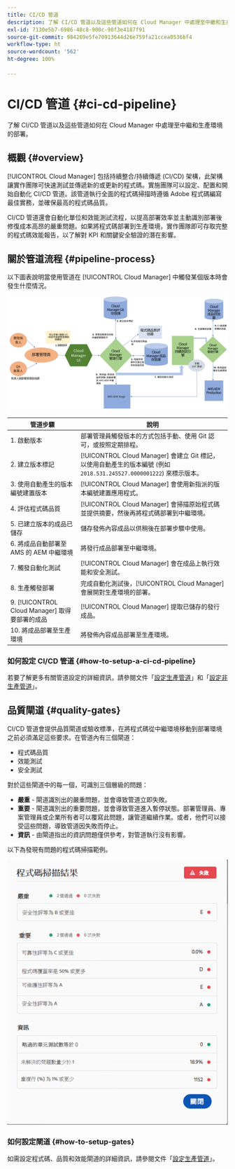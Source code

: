 ```yaml
---
title: CI/CD 管道
description: 了解 CI/CD 管道以及這些管道如何在 Cloud Manager 中處理至中繼和生產環境的部署。
exl-id: 7130e5b7-6986-48c8-900c-90f3e4187f91
source-git-commit: 984269e5fe70913644d26e759fa21ccea0536bf4
workflow-type: ht
source-wordcount: '562'
ht-degree: 100%

---
```



# CI/CD 管道 {#ci-cd-pipeline}

了解 CI/CD 管道以及這些管道如何在 Cloud Manager 中處理至中繼和生產環境的部署。

## 概觀 {#overview}

[!UICONTROL Cloud Manager] 包括持續整合/持續傳遞 (CI/CD) 架構，此架構讓實作團隊可快速測試並傳遞新的或更新的程式碼。實施團隊可以設定、配置和開始自動化 CI/CD 管道。該管道執行全面的程式碼掃描時遵循 Adobe 程式碼編寫最佳實務，並確保最高的程式碼品質。

CI/CD 管道還會自動化單位和效能測試流程，以提高部署效率並主動識別部署後修復成本高昂的嚴重問題。如果將程式碼部署到生產環境，實作團隊即可存取完整的程式碼效能報告，以了解對 KPI 和關鍵安全驗證的潛在影響。

## 關於管道流程 {#pipeline-process}

以下圖表說明當使用管道在 [!UICONTROL Cloud Manager] 中觸發某個版本時會發生什麼情況。

![管道流程](/help/assets/screen_shot_2018-05-30at82457pm.png)

| 管道步驟 | 說明 |
| --- | --- |
| 1. 啟動版本 | 部署管理員觸發版本的方式包括手動、使用 Git 認可，或按照定期排程。 |
| 2. 建立版本標記 | [!UICONTROL Cloud Manager] 會建立 Git 標記，以使用自動產生的版本編號 (例如 `2018.531.245527.0000001222`) 來標示版本。 |
| 3. 使用自動產生的版本編號建置版本 | [!UICONTROL Cloud Manager] 會使用新指派的版本編號建置應用程式。 |
| 4. 評估程式碼品質 | [!UICONTROL Cloud Manager] 會掃描原始程式碼並提供摘要，然後再將程式碼部署到中繼環境。 |
| 5. 已建立版本的成品已儲存 | 儲存發佈內容成品以供稍後在部署步驟中使用。 |
| 6. 將成品自動部署至 AMS 的 AEM 中繼環境 | 將發行成品部署至中繼環境。 |
| 7. 觸發自動化測試 | [!UICONTROL Cloud Manager] 會在成品上執行效能和安全測試。 |
| 8. 生產觸發部署 | 完成自動化測試後，[!UICONTROL Cloud Manager] 會展開對生產環境的部署。 |
| 9. [!UICONTROL Cloud Manager] 取得要部署的成品 | [!UICONTROL Cloud Manager] 提取已儲存的發行成品。 |
| 10. 將成品部署至生產環境 | 將發佈內容成品部署至生產環境。 |

### 如何設定 CI/CD 管道 {#how-to-setup-a-ci-cd-pipeline}

若要了解更多有關管道設定的詳細資訊，請參閱文件「[設定生產管道](/help/using/production-pipelines.md)」和「[設定非生產管道](/help/using/non-production-pipelines.md)」。

## 品質閘道 {#quality-gates}

CI/CD 管道會提供品質閘道或驗收標準，在將程式碼從中繼環境移動到部署環境之前必須滿足這些要求。在管道內有三個閘道：

* 程式碼品質
* 效能測試
* 安全測試

對於這些閘道中的每一個，可識別三個層級的問題：

* **嚴重** - 閘道識別出的嚴重問題，並會導致管道立即失敗。
* **重要** - 閘道識別出的重要問題，並會導致管道進入暫停狀態。部署管理員、專案管理員或企業所有者可以覆寫此問題，讓管道繼續作業。或者，他們可以接受這些問題，導致管道因失敗而停止。
* **資訊** - 由閘道指出的資訊問題僅供參考，對管道執行沒有影響。

以下為發現有問題的程式碼掃描範例。

![程式碼掃描範例](/help/assets/quality-gate-failed.png)

### 如何設定閘道 {#how-to-setup-gates}

如需設定程式碼、品質和效能閘道的詳細資訊，請參閱文件「[設定生產管道](/help/using/production-pipelines.md)」。
